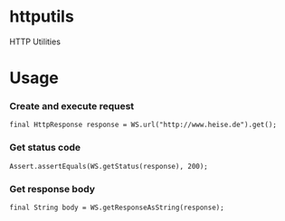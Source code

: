 httputils
=========

HTTP Utilities

Usage
=====

### Create and execute request

	final HttpResponse response = WS.url("http://www.heise.de").get();
	
### Get status code

	Assert.assertEquals(WS.getStatus(response), 200);
	
### Get response body

	final String body = WS.getResponseAsString(response);